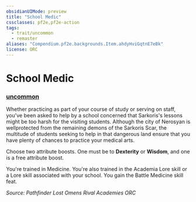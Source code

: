 ```yaml
---
obsidianUIMode: preview
title: "School Medic"
cssclasses: pf2e,pf2e-action
tags:
  - trait/uncommon
  - remaster
aliases: "Compendium.pf2e.backgrounds.Item.ahdyHviGqtnE7eBk"
license: ORC
---
```

# School Medic

### [uncommon](uncommon "Uncommon Rarity Trait")






Whether practicing as part of your course of study or serving on staff, you've been asked to help by a school concerned that Sarkoris's lessons might be too harsh for the visiting students. Although the city of Nerosyan is wellprotected from the remaining demons of the Sarkoris Scar, the multitude of students seeking to help in that dangerous land ensure that you have plenty of chances to practice your medical arts.

Choose two attribute boosts. One must be to **Dexterity** or **Wisdom**, and one is a free attribute boost.

You're trained in Medicine. You're also trained in the Academia Lore skill or a Lore skill associated with your school. You gain the Battle Medicine skill feat.

*Source: Pathfinder Lost Omens Rival Academies*
*ORC*